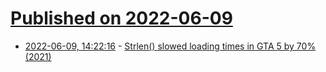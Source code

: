 # [Published on 2022-06-09](index.md)

* [2022-06-09, 14:22:16](https://news.ycombinator.com/item?id=31681515) - [Strlen() slowed loading times in GTA 5 by 70% (2021)](https://nee.lv/2021/02/28/How-I-cut-GTA-Online-loading-times-by-70/)
